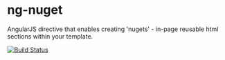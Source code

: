 ng-nuget
========

AngularJS directive that enables creating 'nugets' - in-page reusable html sections within your template.

[![Build Status](https://travis-ci.org/srfrnk/ng-nuget.svg?branch=master)](https://travis-ci.org/srfrnk/ng-nuget)
